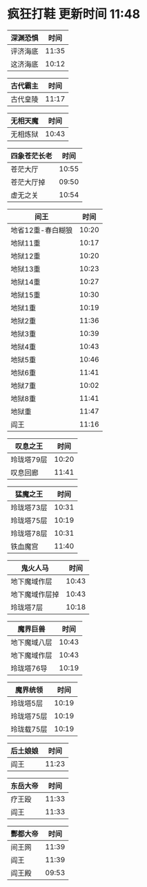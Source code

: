 # 疯狂打鞋 更新时间 11:48

| 深渊恐惧   | 时间    |
|--------|-------|
| 评济海底 | 11:35 |
| 这济海底 | 10:12 |

| 古代霸主   | 时间    |
|--------|-------|
| 古代皇陵 | 11:17 |

| 无相天魔   | 时间    |
|--------|-------|
| 无相炼狱 | 10:43 |

| 四象苍茫长老   | 时间    |
|--------|-------|
| 苍茫大厅 | 10:55 |
| 苍茫大厅掉 | 09:50 |
| 虚无之关 | 10:54 |

| 间王   | 时间    |
|--------|-------|
| 地省12重-春白糊狼 | 10:20 |
| 地狱11重 | 10:17 |
| 地狱12重 | 10:20 |
| 地狱13重 | 10:23 |
| 地狱14重 | 10:27 |
| 地狱15重 | 10:30 |
| 地狱1重 | 10:19 |
| 地狱2重 | 11:36 |
| 地狱3重 | 10:39 |
| 地狱4重 | 10:43 |
| 地狱5重 | 10:46 |
| 地狱6重 | 11:41 |
| 地狱7重 | 10:02 |
| 地狱8重 | 11:41 |
| 地狱重 | 11:47 |
| 阎王 | 11:16 |

| 叹息之王   | 时间    |
|--------|-------|
| 玲珑塔79层 | 10:20 |
| 叹息回廊 | 11:41 |

| 猛魔之王   | 时间    |
|--------|-------|
| 玲珑塔73层 | 10:31 |
| 玲珑塔75层 | 10:19 |
| 玲珑塔78层 | 10:31 |
| 铁血魔宫 | 11:40 |

| 鬼火人马   | 时间    |
|--------|-------|
| 地下魔域作层 | 10:43 |
| 地下魔域作层掉 | 10:43 |
| 玲珑塔7层 | 10:18 |

| 魔界巨兽   | 时间    |
|--------|-------|
| 地下魔域八层 | 10:43 |
| 地下魔域作层 | 10:43 |
| 玲珑塔76导 | 10:19 |

| 魔界统领   | 时间    |
|--------|-------|
| 玲珑塔5层 | 10:19 |
| 玲珑塔75层 | 10:19 |
| 玲珑载75层 | 10:19 |

| 后土娘娘   | 时间    |
|--------|-------|
| 阎王 | 11:23 |

| 东岳大帝   | 时间    |
|--------|-------|
| 疗王殴 | 11:33 |
| 阎王 | 11:33 |

| 酆都大帝   | 时间    |
|--------|-------|
| 间王网 | 11:39 |
| 阎王 | 11:39 |
| 阎王殿 | 09:53 |